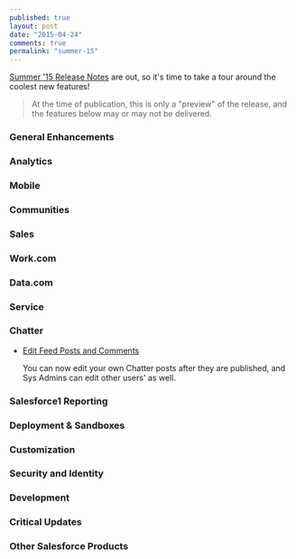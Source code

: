 ```yaml
---
published: true
layout: post
date: "2015-04-24"
comments: true
permalink: "summer-15"
---
```


<a href="http://releasenotes.docs.salesforce.com/en-us/summer15/release-notes/salesforce_release_notes.htm" target="_blank">Summer '15 Release Notes</a> are out, so it's time to take a tour around the coolest new features!

> At the time of publication, this is only a "preview" of the release, and the features below may or may not be delivered.

### General Enhancements 

### Analytics 

### Mobile 

### Communities 

### Sales 

### Work.com

### Data.com

### Service 

### Chatter
* <a href="http://releasenotes.docs.salesforce.com/en-us/summer15/release-notes/rn_chatter_feeds_edit_posts.htm" target="_blank">Edit Feed Posts and Comments</a>

	You can now edit your own Chatter posts after they are published, and Sys Admins can edit other users' as well.

### Salesforce1 Reporting 

### Deployment & Sandboxes 

### Customization 

### Security and Identity 

### Development 

### Critical Updates 

### Other Salesforce Products